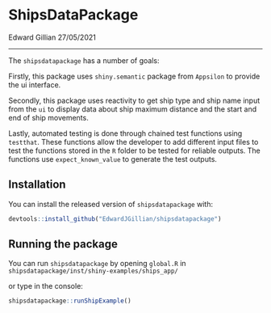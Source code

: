 ShipsDataPackage
================
Edward Gillian
27/05/2021

-----

<!-- README.md is generated from README.Rmd. Please edit that file -->

<!-- badges: start -->

<!-- badges: end -->

The `shipsdatapackage` has a number of goals:

Firstly, this package uses `shiny.semantic` package from `Appsilon` to
provide the ui interface.

Secondly, this package uses reactivity to get ship type and ship name
input from the `ui` to display data about ship maximum distance and the
start and end of ship movements.

Lastly, automated testing is done through chained test functions using
`testthat`. These functions allow the developer to add different input
files to test the functions stored in the `R` folder to be tested for
reliable outputs. The functions use `expect_known_value` to generate the
test outputs.

## Installation

You can install the released version of `shipsdatapackage` with:

``` r
devtools::install_github("EdwardJGillian/shipsdatapackage")
```

## Running the package

You can run `shipsdatapackage` by opening `global.R` in
`shipsdatapackage/inst/shiny-examples/ships_app/`

or type in the console:

``` r
shipsdatapackage::runShipExample()
```
